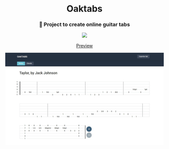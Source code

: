 <div align="center">
  <h1>Oaktabs</h1>
  <h3 align="center">🎸 Project to create online guitar tabs</h3>
  <img src="https://img.shields.io/badge/-Work--in--Progress-blue">
  <p><a href="http://oaktabs.2sidesof1.com/">Preview</a></p>
</div>

![Preview](/prints/taylor-2.jpg?raw=true)
